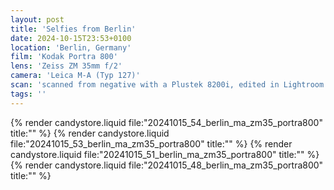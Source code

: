 ```yaml
---
layout: post
title: 'Selfies from Berlin'
date: 2024-10-15T23:53+0100
location: 'Berlin, Germany'
film: 'Kodak Portra 800'
lens: 'Zeiss ZM 35mm f/2'
camera: 'Leica M-A (Typ 127)'
scan: 'scanned from negative with a Plustek 8200i, edited in Lightroom'
tags: ''
---
```


{% render candystore.liquid file:"20241015_54_berlin_ma_zm35_portra800" title:"" %}
{% render candystore.liquid file:"20241015_53_berlin_ma_zm35_portra800" title:"" %}
{% render candystore.liquid file:"20241015_51_berlin_ma_zm35_portra800" title:"" %}
{% render candystore.liquid file:"20241015_48_berlin_ma_zm35_portra800" title:"" %}
